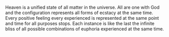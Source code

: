 Heaven is a unified state of all matter in the universe.  All are one with God and the configuration represents all forms of ecstacy at the same time. Every positive feeling every experienced is represented at the same point and time for all purposes stops.  Each instance is like the last the infinite bliss of all possible combinations of euphoria experienced at the same time.

